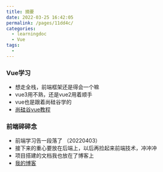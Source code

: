```yaml
---
title: 摘要
date: 2022-03-25 16:42:05
permalink: /pages/11dd4c/
categories: 
  - learningdoc
  - Vue
tags: 
  - 
---
```

### Vue学习
- 想走全栈，前端框架还是得会一个嘛
- vue3用不熟，还是vue2用着顺手
- vue也是跟着尚硅谷学的
- [尚硅谷vue教程](https://www.bilibili.com/video/BV1Zy4y1K7SH?spm_id_from=333.1007.top_right_bar_window_custom_collection.content.click)

### 前端碎碎念
- 前端学习告一段落了 （20220403）
- 接下来的重心要放在后端上，以后再捡起来前端技术，冲冲冲
- 项目搭建的文档我也放在了博客上
- [我的博客](https://southyang.cn/2022/04/02/%e7%94%a8vite%e5%88%9b%e5%bb%bavue3%e6%a8%a1%e6%9d%bf%e9%a1%b9%e7%9b%ae/)